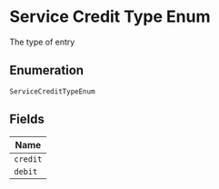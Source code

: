 
# Service Credit Type Enum

The type of entry

## Enumeration

`ServiceCreditTypeEnum`

## Fields

| Name |
|  --- |
| `credit` |
| `debit` |

